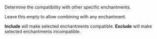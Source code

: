 Determine the compatibility with other specific enchantments.

Leave this empty to allow combining with any enchantment.

**Include** will make selected enchantments compatible. **Exclude** will make selected enchantments incompatible.